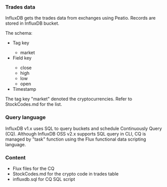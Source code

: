 <h3>Trades data</h3>
<p>InfluxDB gets the trades data from exchanges using Peatio. Records are stored in InfluxDB bucket.</p>

<p>The schema:</p>
<ul>
    <li>Tag key</li>
        <ul>
            <li>market</li>
        </ul>
    <li>Field key</li>
        <ul>
            <li>close</li>
            <li>high</li>
            <li>low</li>
            <li>open</li>
        </ul>
    <li>Timestamp</li>
</ul>

<p>The tag key "market" denoted the cryptocurrencies. Refer to StockCodes.md for the list.</p>

<h3>Query language</h3>
<p>InfluxDB v1.x uses SQL to query buckets and schedule Continuously Query (CQ). Although InfluxDB OSS v2.x supports SQL query in CLI, CQ is managed by "task" function using the Flux functional data scripting language.</p>

<h3>Content</h3>
<ul>
    <li>Flux files for the CQ</li>
    <li>StockCodes.md for the crypto code in trades table</li>
    <li>influxdb.sql for CQ SQL script</li>
</ul>